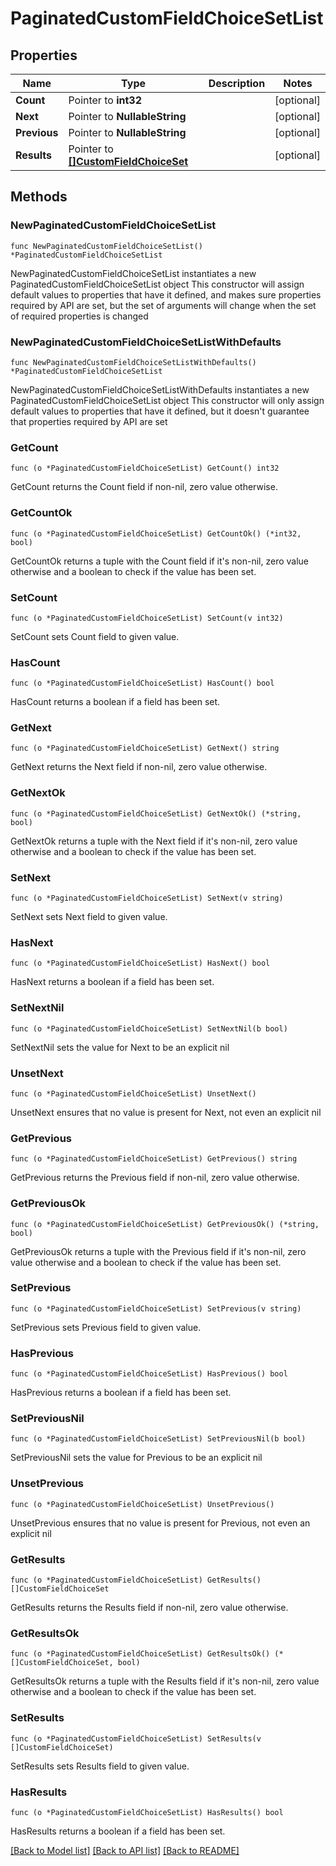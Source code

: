# PaginatedCustomFieldChoiceSetList

## Properties

Name | Type | Description | Notes
------------ | ------------- | ------------- | -------------
**Count** | Pointer to **int32** |  | [optional] 
**Next** | Pointer to **NullableString** |  | [optional] 
**Previous** | Pointer to **NullableString** |  | [optional] 
**Results** | Pointer to [**[]CustomFieldChoiceSet**](CustomFieldChoiceSet.md) |  | [optional] 

## Methods

### NewPaginatedCustomFieldChoiceSetList

`func NewPaginatedCustomFieldChoiceSetList() *PaginatedCustomFieldChoiceSetList`

NewPaginatedCustomFieldChoiceSetList instantiates a new PaginatedCustomFieldChoiceSetList object
This constructor will assign default values to properties that have it defined,
and makes sure properties required by API are set, but the set of arguments
will change when the set of required properties is changed

### NewPaginatedCustomFieldChoiceSetListWithDefaults

`func NewPaginatedCustomFieldChoiceSetListWithDefaults() *PaginatedCustomFieldChoiceSetList`

NewPaginatedCustomFieldChoiceSetListWithDefaults instantiates a new PaginatedCustomFieldChoiceSetList object
This constructor will only assign default values to properties that have it defined,
but it doesn't guarantee that properties required by API are set

### GetCount

`func (o *PaginatedCustomFieldChoiceSetList) GetCount() int32`

GetCount returns the Count field if non-nil, zero value otherwise.

### GetCountOk

`func (o *PaginatedCustomFieldChoiceSetList) GetCountOk() (*int32, bool)`

GetCountOk returns a tuple with the Count field if it's non-nil, zero value otherwise
and a boolean to check if the value has been set.

### SetCount

`func (o *PaginatedCustomFieldChoiceSetList) SetCount(v int32)`

SetCount sets Count field to given value.

### HasCount

`func (o *PaginatedCustomFieldChoiceSetList) HasCount() bool`

HasCount returns a boolean if a field has been set.

### GetNext

`func (o *PaginatedCustomFieldChoiceSetList) GetNext() string`

GetNext returns the Next field if non-nil, zero value otherwise.

### GetNextOk

`func (o *PaginatedCustomFieldChoiceSetList) GetNextOk() (*string, bool)`

GetNextOk returns a tuple with the Next field if it's non-nil, zero value otherwise
and a boolean to check if the value has been set.

### SetNext

`func (o *PaginatedCustomFieldChoiceSetList) SetNext(v string)`

SetNext sets Next field to given value.

### HasNext

`func (o *PaginatedCustomFieldChoiceSetList) HasNext() bool`

HasNext returns a boolean if a field has been set.

### SetNextNil

`func (o *PaginatedCustomFieldChoiceSetList) SetNextNil(b bool)`

 SetNextNil sets the value for Next to be an explicit nil

### UnsetNext
`func (o *PaginatedCustomFieldChoiceSetList) UnsetNext()`

UnsetNext ensures that no value is present for Next, not even an explicit nil
### GetPrevious

`func (o *PaginatedCustomFieldChoiceSetList) GetPrevious() string`

GetPrevious returns the Previous field if non-nil, zero value otherwise.

### GetPreviousOk

`func (o *PaginatedCustomFieldChoiceSetList) GetPreviousOk() (*string, bool)`

GetPreviousOk returns a tuple with the Previous field if it's non-nil, zero value otherwise
and a boolean to check if the value has been set.

### SetPrevious

`func (o *PaginatedCustomFieldChoiceSetList) SetPrevious(v string)`

SetPrevious sets Previous field to given value.

### HasPrevious

`func (o *PaginatedCustomFieldChoiceSetList) HasPrevious() bool`

HasPrevious returns a boolean if a field has been set.

### SetPreviousNil

`func (o *PaginatedCustomFieldChoiceSetList) SetPreviousNil(b bool)`

 SetPreviousNil sets the value for Previous to be an explicit nil

### UnsetPrevious
`func (o *PaginatedCustomFieldChoiceSetList) UnsetPrevious()`

UnsetPrevious ensures that no value is present for Previous, not even an explicit nil
### GetResults

`func (o *PaginatedCustomFieldChoiceSetList) GetResults() []CustomFieldChoiceSet`

GetResults returns the Results field if non-nil, zero value otherwise.

### GetResultsOk

`func (o *PaginatedCustomFieldChoiceSetList) GetResultsOk() (*[]CustomFieldChoiceSet, bool)`

GetResultsOk returns a tuple with the Results field if it's non-nil, zero value otherwise
and a boolean to check if the value has been set.

### SetResults

`func (o *PaginatedCustomFieldChoiceSetList) SetResults(v []CustomFieldChoiceSet)`

SetResults sets Results field to given value.

### HasResults

`func (o *PaginatedCustomFieldChoiceSetList) HasResults() bool`

HasResults returns a boolean if a field has been set.


[[Back to Model list]](../README.md#documentation-for-models) [[Back to API list]](../README.md#documentation-for-api-endpoints) [[Back to README]](../README.md)


